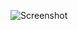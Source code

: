 ![Screenshot](https://raw.githubusercontent.com/Cryakl/Ultimate-RAT-Collection/refs/heads/main/EagleMonitorRat/EagleMonitorRAT%203.1.6.0/Screenshot.png)
